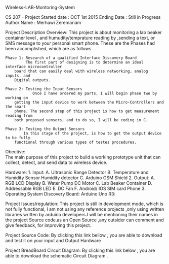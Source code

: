 Wireless-LAB-Montoring-System

CS 207 - Project
Started date : OCT 1st 2015
Ending Date  : Still in Progress
Author Name  : Merhawi Zeremariam

Project  Description Overview:
    This project is about monitoring a lab beaker container level , and humudity/temprature reading by ,sending a text, or SMS message to your personal smart phone.
These are the Phases had been accomplished, which are as follows

    Phase 1: Research of a qualified Interface Discovery Board
             The first part of designing is to determine an ideal interface microcontroller
        board that can easily deal with wireless networking, analog inputs, and
        Digital outputs.

    Phase 2: Testing the Input Sensors
                Once I have ordered my parts, I will begin phase two by working on
        getting the input device to work between the Micro-Controllers and the smart
        phone. The second step of this project is how to get measurement reading from
        both proposed sensors, and to do so, I will be coding in C.

    Phase 3: Testing the Output Sensors
            In this stage of the project, is how to get the output device to be fully
        functional through various types of testes procedures.

Obective:   
    The main purpose of this project to build a working prototype unit that can collect, detect, and send
data to wireless device.

Hardware:
    1. Input:
            A. Ultrasonic Range Detector
            B. Temperature and Humidity Sensor
                Humidity detector
            C. Arduino GSM Shield
    2. Output:
            A. RGB LCD Display
            B. Water Pump DC Motor
            C. Lab Beaker Container
            D. Addressable RGB LED
            E. DC Fan
            F. Android/ IOS SIM card Phone
    3. Operating System Discovery Board:
            Arduino Uno R3: 

Project Issues/regulation:
        This project is still in  development mode, which is not fully functional, I am not using any reference        projects ,only using written libraries written by arduino developers.I will be mentioning their names in the       project Source code.as an Open Source ,any outsider can comment and give feedback, for improving this project. 

Project Source Code:
    By clicking this link bellow , you are able to download and test it on your input and Output Hardware 

Project BreadBoard Circuit Diagram:
    By clicking this link below , you are able to download the schematic Circuit Diagram . 
            
